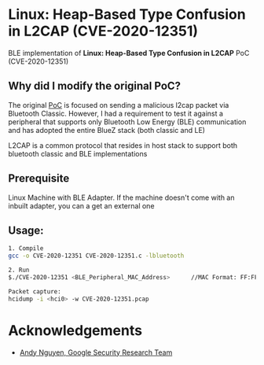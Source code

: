 # Linux: Heap-Based Type Confusion in L2CAP (CVE-2020-12351)
BLE implementation of **Linux: Heap-Based Type Confusion in L2CAP** PoC (CVE-2020-12351)

## Why did I modify the original PoC?
The original [PoC][Andy Nguyen, Google Security Research Team] is focused on sending a malicious l2cap packet via Bluetooth Classic. However, I had a requirement to test it against a peripheral that supports only Bluetooth Low Energy (BLE) communication and has adopted the entire BlueZ stack (both classic and LE)

L2CAP is a common protocol that resides in host stack to support both bluetooth classic and BLE implementations


## Prerequisite
Linux Machine with BLE Adapter. If the machine doesn't come with an inbuilt adapter, you can a get an external one

## Usage: 
```sh
1. Compile 
gcc -o CVE-2020-12351 CVE-2020-12351.c -lbluetooth 

2. Run
$./CVE-2020-12351 <BLE_Peripheral_MAC_Address>      //MAC Format: FF:FF:FF:FF:FF:FF

Packet capture:
hcidump -i <hci0> -w CVE-2020-12351.pcap
```

# Acknowledgements
- [Andy Nguyen, Google Security Research Team]


[//]: # (These are reference links used in the body of this note and get stripped out when the markdown processor does its job. There is no need to format nicely because it shouldn't be seen)
   [Andy Nguyen, Google Security Research Team]: <https://github.com/google/security-research/security/advisories/GHSA-h637-c88j-47wq>
   
